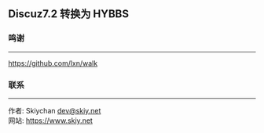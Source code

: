 Discuz7.2 转换为 HYBBS
------

### 鸣谢
------
https://github.com/lxn/walk


### 联系
------
作者: Skiychan <dev@skiy.net>   
网站: https://www.skiy.net